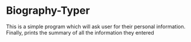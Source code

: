 # Biography-Typer
This is a simple program which will ask user for their personal information. Finally, prints the summary of all the information they entered
